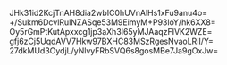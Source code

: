 JHk31id2KcjTnAH8dia2wbIC0hUVnAlHs1xFu9anu4o=
+/Sukm6DcvlRulNZASqe53M9EimyM+P93loY/hk6XX8=
Oy5rGmPtKutApxxcg1jp3aXh3I65yMJAaqzFIVK2WZE=
gfj6zCj5UqdAVV7Hkw97BXHC83MSzRgesNvaoLRiI/Y=
27dkMUd3OydjL/yNlvyFRbSVQ6s8gosMBe7Ja9gOxJw=
